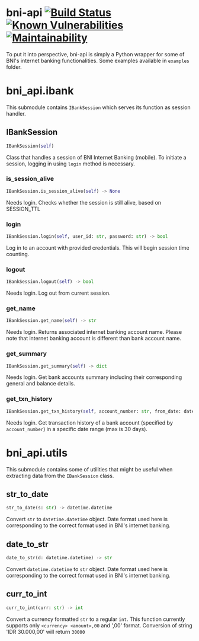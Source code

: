 # bni-api [![Build Status](https://travis-ci.org/ttycelery/bni-api.svg?branch=master)](https://travis-ci.org/ttycelery/bni-api) [![Known Vulnerabilities](https://snyk.io/test/github/ttycelery/bni-api/badge.svg)](https://snyk.io/test/github/ttycelery/bni-api) [![Maintainability](https://api.codeclimate.com/v1/badges/534cdafc6bac682b7e43/maintainability)](https://codeclimate.com/github/ttycelery/bni-api/maintainability)
To put it into perspective, bni-api is simply a Python wrapper for some of BNI's internet banking functionalities. Some examples available in `examples` folder.
# bni_api.ibank
This submodule contains ```IBankSession``` which serves its function as session handler.
## IBankSession
```python
IBankSession(self)
```
Class that handles a session of BNI Internet Banking (mobile).
To initiate a session, logging in using `login` method is necessary.
### is_session_alive
```python
IBankSession.is_session_alive(self) -> None
```
Needs login. Checks whether the session is still alive,
based on SESSION_TTL
### login
```python
IBankSession.login(self, user_id: str, password: str) -> bool
```
Log in to an account with provided credentials.
This will begin session time counting.
### logout
```python
IBankSession.logout(self) -> bool
```
Needs login. Log out from current session.
### get_name
```python
IBankSession.get_name(self) -> str
```
Needs login. Returns associated internet banking account name.
Please note that internet banking account is different than
bank account name.
### get_summary
```python
IBankSession.get_summary(self) -> dict
```
Needs login. Get bank accounts summary including their corresponding
general and balance details.
### get_txn_history
```python
IBankSession.get_txn_history(self, account_number: str, from_date: datetime.datetime, to_date: datetime.datetime) -> list
```
Needs login. Get transaction history of a bank account (specified by
`account_number`) in a specific date range (max is 30 days).
# bni_api.utils
This submodule contains some of utilities that might be useful when extracting data from the ```IBankSession``` class.
## str_to_date
```python
str_to_date(s: str) -> datetime.datetime
```
Convert `str` to `datetime.datetime` object. Date format used
here is corresponding to the correct format used in BNI's
internet banking.

## date_to_str
```python
date_to_str(d: datetime.datetime) -> str
```
Convert `datetime.datetime` to `str` object. Date format used
here is corresponding to the correct format used in BNI's
internet banking.

## curr_to_int
```python
curr_to_int(curr: str) -> int
```
Convert a currency formatted `str` to a regular `int`.
This function currently supports only `<currency> <amount>,00`
and '<amount>,00' format.
Conversion of string 'IDR 30.000,00' will return `30000`

